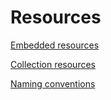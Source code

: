 # Resources

[<!--INCLUDE-->Embedded resources](./embedded-resources/README.md)

[<!--INCLUDE-->Collection resources](./collection-resources/README.md)

[<!--INCLUDE-->Naming conventions](./naming-conventions/README.md)
